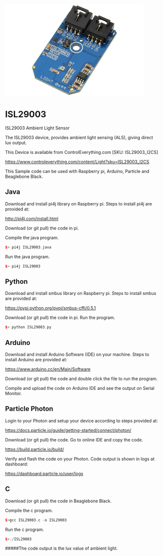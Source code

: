 [![ISL29003](ISL29003_I2CS.png)](https://www.controleverything.com/content/Light?sku=ISL29003_I2CS)
# ISL29003
ISL29003 Ambient Light Sensor

The ISL29003 device, provides ambient light sensing (ALS), giving direct lux output.

This Device is available from ControlEverything.com [SKU: ISL29003_I2CS]

https://www.controleverything.com/content/Light?sku=ISL29003_I2CS

This Sample code can be used with Raspberry pi, Arduino, Particle and Beaglebone Black.

## Java
Download and install pi4j library on Raspberry pi. Steps to install pi4j are provided at:

http://pi4j.com/install.html

Download (or git pull) the code in pi.

Compile the java program.
```cpp
$> pi4j ISL29003.java
```

Run the java program.
```cpp
$> pi4j ISL29003
```

## Python
Download and install smbus library on Raspberry pi. Steps to install smbus are provided at:

https://pypi.python.org/pypi/smbus-cffi/0.5.1

Download (or git pull) the code in pi. Run the program.

```cpp
$> python ISL29003.py
```

## Arduino
Download and install Arduino Software (IDE) on your machine. Steps to install Arduino are provided at:

https://www.arduino.cc/en/Main/Software

Download (or git pull) the code and double click the file to run the program.

Compile and upload the code on Arduino IDE and see the output on Serial Monitor.


## Particle Photon

Login to your Photon and setup your device according to steps provided at:

https://docs.particle.io/guide/getting-started/connect/photon/

Download (or git pull) the code. Go to online IDE and copy the code.

https://build.particle.io/build/

Verify and flash the code on your Photon. Code output is shown in logs at dashboard:

https://dashboard.particle.io/user/logs


## C

Download (or git pull) the code in Beaglebone Black.

Compile the c program.
```cpp
$>gcc ISL29003.c -o ISL29003
```
Run the c program.
```cpp
$>./ISL29003
```
#####The code output is the lux value of ambient light.
